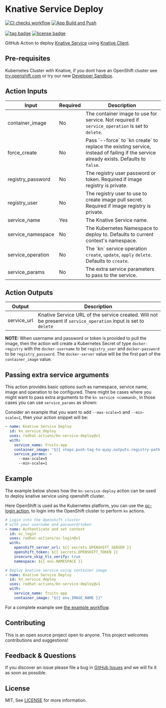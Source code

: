 # Knative Service Deploy

[![CI checks workflow](https://github.com/redhat-actions/kn-service-deploy/workflows/CI%20Checks/badge.svg)](https://github.com/redhat-actions/kn-service-deploy/actions?query=workflow%3A%22CI+Checks%22)
[![App Build and Push](https://github.com/redhat-actions/kn-service-deploy/workflows/App%20Build%20and%20Push/badge.svg)](https://github.com/redhat-actions/kn-service-deploy/actions?query=workflow%3A%22App+Build+and+Push%22)
<br></br>
[![tag badge](https://img.shields.io/github/v/tag/redhat-actions/kn-service-deploy)](https://github.com/redhat-actions/kn-service-deploy/tags)
[![license badge](https://img.shields.io/github/license/redhat-actions/kn-service-deploy)](./LICENSE)

GitHub Action to deploy [Knative Service](https://kn.dev) using [Knative Client](https://github.com/knative/client).

## Pre-requisites

Kubernetes Cluster with Knative, if you dont have an OpenShift cluster see [try.openshift.com](https://try.openshift.com) or try our new [Developer Sandbox](https://developers.redhat.com/developer-sandbox).

## Action Inputs

<table>
  <thead>
    <tr>
      <th>Input</th>
      <th>Required</th>
      <th>Description</th>
    </tr>
  </thead>

  <tr>
    <td>container_image</td>
    <td>No</td>
    <td>The container image to use for service. Not required if <code>service_operation</code> is set to <code>delete</code>. </td>
  </tr>

  <tr>
    <td>force_create</td>
    <td>No</td>
    <td>Pass `--force` to `kn create` to replace the existing service, instead of failing if the service already exists.
    Defaults to <code>false</code>.
    </td>
  </tr>

  <tr>
    <td>registry_password</td>
    <td>No</td>
    <td>The registry user password or token. Required if image registry is private. </td>
  </tr>

  <tr>
    <td>registry_user</td>
    <td>No</td>
    <td>The registry user to use to create image pull secret. Required if image registry is private. </td>
  </tr>

  <tr>
    <td>service_name</td>
    <td>Yes</td>
    <td>
      The Knative Service name.
    </td>
  </tr>

  <tr>
    <td>service_namespace</td>
     <td>No</td>
    <td>The Kubernetes Namespace to deploy to. Defaults to current context's namespace. </td>
  </tr>

  <tr>
    <td>service_operation</td>
    <td>No</td>
    <td>The `kn` service operation <code>create</code>, <code>update</code>, <code>apply</code> <code>delete</code>. 
    Defaults to <code>create</code>.</td>
  </tr>

  <tr>
    <td>service_params</td>
    <td>No</td>
    <td>The extra service parameters to pass to the service. </td>
  </tr>

</table>

## Action Outputs

<table>
  <thead>
    <tr>
      <th>Output</th>
      <th>Description</th>
    </tr>
  </thead>

  <tr>
    <td>service_url</td>
    <td>
      Knative Service URL of the service created.
      Will not be present if <code>service_operation</code> input is set to <code>delete</code>
    </td>
  </tr>

</table>

**NOTE:**
When username and password or token is provided to pull the image, then the action will create a Kubernetes Secret of type `docker-registry` with the `docker-username` to be `registry_user` and `docker-password` to be `registry_password`. The `docker-server` value will be the first part of the `container_image` value.


## Passing extra service arguments

This action provides basic options such as namespace, service name, image and operation to be configured. There might be cases where you might want to pass extra arguments to the `kn service <command>`, in those cases you can use `service_params` as shown:

Consider an example that you want to add `--max-scale=5` and `--min-scale=1`, then your action snippet will be:

```yaml
- name: Knative Service Deploy
  id: kn_service_deploy
  uses: redhat-actions/kn-service-deploy@v1
  with: 
    service_name: fruits-app
    container_image: "${{ steps.push-tag-to-quay.outputs.registry-path }}"
    service_params: >
      --max-scale=5
      --min-scale=1
```

## Example

The example below shows how the `kn-service-deploy` action can be used to deploy knative service using openshift cluster.

Here OpenShift is used as the Kubernetes platform, you can use the [oc-login action](https://github.com/redhat-actions/oc-login), to login into the OpenShift cluster to perform `kn` actions.

```yaml
# Login into the Openshift cluster
# with your username and password/token
- name: Authenticate and set context
  id: oc_login
  uses: redhat-actions/oc-login@v1
  with:
    openshift_server_url: ${{ secrets.OPENSHIFT_SERVER }}
    openshift_token: ${{ secrets.OPENSHIFT_TOKEN }}
    insecure_skip_tls_verify: true
    namespace: ${{ env.NAMESPACE }}

# Deploy knative service using container image
- name: Knative Service Deploy
  id: kn_service_deploy
  uses: redhat-actions/kn-service-deploy@v1
  with: 
    service_name: fruits-app
    container_image: "${{ env.IMAGE_NAME }}"
```

For a complete example see [the example workflow](./.github/workflows/example.yml).

## Contributing

This is an open source project open to anyone. This project welcomes contributions and suggestions!

## Feedback & Questions

If you discover an issue please file a bug in [GitHub Issues](https://github.com/redhat-actions/kn-service-deploy/issues) and we will fix it as soon as possible.

## License

MIT, See [LICENSE](./LICENSE) for more information.